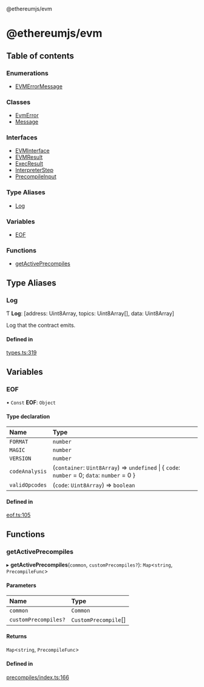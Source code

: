 @ethereumjs/evm

# @ethereumjs/evm

## Table of contents

### Enumerations

- [EVMErrorMessage](enums/EVMErrorMessage.md)

### Classes

- [EvmError](classes/EvmError.md)
- [Message](classes/Message.md)

### Interfaces

- [EVMInterface](interfaces/EVMInterface.md)
- [EVMResult](interfaces/EVMResult.md)
- [ExecResult](interfaces/ExecResult.md)
- [InterpreterStep](interfaces/InterpreterStep.md)
- [PrecompileInput](interfaces/PrecompileInput.md)

### Type Aliases

- [Log](README.md#log)

### Variables

- [EOF](README.md#eof)

### Functions

- [getActivePrecompiles](README.md#getactiveprecompiles)

## Type Aliases

### Log

Ƭ **Log**: [address: Uint8Array, topics: Uint8Array[], data: Uint8Array]

Log that the contract emits.

#### Defined in

[types.ts:319](https://github.com/ethereumjs/ethereumjs-monorepo/blob/master/packages/evm/src/types.ts#L319)

## Variables

### EOF

• `Const` **EOF**: `Object`

#### Type declaration

| Name | Type |
| :------ | :------ |
| `FORMAT` | `number` |
| `MAGIC` | `number` |
| `VERSION` | `number` |
| `codeAnalysis` | (`container`: `Uint8Array`) => `undefined` \| { `code`: `number` = 0; `data`: `number` = 0 } |
| `validOpcodes` | (`code`: `Uint8Array`) => `boolean` |

#### Defined in

[eof.ts:105](https://github.com/ethereumjs/ethereumjs-monorepo/blob/master/packages/evm/src/eof.ts#L105)

## Functions

### getActivePrecompiles

▸ **getActivePrecompiles**(`common`, `customPrecompiles?`): `Map`<`string`, `PrecompileFunc`\>

#### Parameters

| Name | Type |
| :------ | :------ |
| `common` | `Common` |
| `customPrecompiles?` | `CustomPrecompile`[] |

#### Returns

`Map`<`string`, `PrecompileFunc`\>

#### Defined in

[precompiles/index.ts:166](https://github.com/ethereumjs/ethereumjs-monorepo/blob/master/packages/evm/src/precompiles/index.ts#L166)
